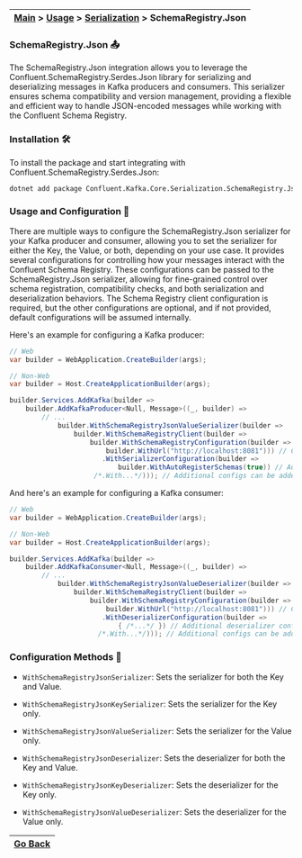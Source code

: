 | [Main](/README.md) > [Usage](/docs/Usage.md) > [Serialization](/docs/Serialization/Serialization.md) > SchemaRegistry.Json |
|----------------------------------------------------------------------------------------------------------------------------|

### SchemaRegistry.Json :outbox_tray:

The SchemaRegistry.Json integration allows you to leverage the Confluent.SchemaRegistry.Serdes.Json library for serializing and deserializing messages in Kafka producers and consumers. This serializer ensures schema compatibility and version management, providing a flexible and efficient way to handle JSON-encoded messages while working with the Confluent Schema Registry.

### Installation :hammer_and_wrench:

To install the package and start integrating with Confluent.SchemaRegistry.Serdes.Json:

```bash
dotnet add package Confluent.Kafka.Core.Serialization.SchemaRegistry.Json
```

### Usage and Configuration :jigsaw:

There are multiple ways to configure the SchemaRegistry.Json serializer for your Kafka producer and consumer, allowing you to set the serializer for either the Key, the Value, or both, depending on your use case. It provides several configurations for controlling how your messages interact with the Confluent Schema Registry. These configurations can be passed to the SchemaRegistry.Json serializer, allowing for fine-grained control over schema registration, compatibility checks, and both serialization and deserialization behaviors. The Schema Registry client configuration is required, but the other configurations are optional, and if not provided, default configurations will be assumed internally.

Here's an example for configuring a Kafka producer:

```C#
// Web
var builder = WebApplication.CreateBuilder(args);

// Non-Web
var builder = Host.CreateApplicationBuilder(args);

builder.Services.AddKafka(builder =>
    builder.AddKafkaProducer<Null, Message>((_, builder) =>
        // ...
            builder.WithSchemaRegistryJsonValueSerializer(builder =>
                builder.WithSchemaRegistryClient(builder =>
                    builder.WithSchemaRegistryConfiguration(builder =>
                        builder.WithUrl("http://localhost:8081"))) // Configures Schema Registry client
                       .WithSerializerConfiguration(builder =>
                           builder.WithAutoRegisterSchemas(true)) // Automatically registers new schemas
                     /*.With...*/))); // Additional configs can be added here
```

And here's an example for configuring a Kafka consumer:

```C#
// Web
var builder = WebApplication.CreateBuilder(args);

// Non-Web
var builder = Host.CreateApplicationBuilder(args);

builder.Services.AddKafka(builder =>
    builder.AddKafkaConsumer<Null, Message>((_, builder) =>
        // ...
            builder.WithSchemaRegistryJsonValueDeserializer(builder =>
                builder.WithSchemaRegistryClient(builder =>
                    builder.WithSchemaRegistryConfiguration(builder =>
                        builder.WithUrl("http://localhost:8081"))) // Configures Schema Registry client
                       .WithDeserializerConfiguration(builder =>
                           { /*...*/ }) // Additional deserializer configs can be added here                               
                      /*.With...*/))); // Additional configs can be added here
```

### Configuration Methods :nut_and_bolt:

- `WithSchemaRegistryJsonSerializer`: Sets the serializer for both the Key and Value.
- `WithSchemaRegistryJsonKeySerializer`: Sets the serializer for the Key only.
- `WithSchemaRegistryJsonValueSerializer`: Sets the serializer for the Value only.

- `WithSchemaRegistryJsonDeserializer`: Sets the deserializer for both the Key and Value.
- `WithSchemaRegistryJsonKeyDeserializer`: Sets the deserializer for the Key only.
- `WithSchemaRegistryJsonValueDeserializer`: Sets the deserializer for the Value only.

| [Go Back](/docs/Serialization/Serialization.md) |
|-------------------------------------------------|
